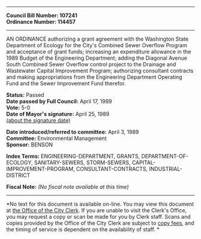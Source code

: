 * * * * *  
  
**Council Bill Number: [](#h0)[](#h2)107241**   
**Ordinance Number: 114457**  
  
* * * * *  
  
AN ORDINANCE authorizing a grant agreement with the Washington State Department of Ecology for the City's Combined Sewer Overflow Program and acceptance of grant funds; increasing an expenditure allowance in the 1989 Budget of the Engineering Department; adding the Diagonal Avenue South Combined Sewer Overflow control project to the Drainage and Wastewater Capital Improvement Program; authorizing consultant contracts and making appropriations from the Engineering Department Operating Fund and the Sewer Improvement Fund therefor.  
  
**Status:** Passed   
**Date passed by Full Council:** April 17, 1989   
**Vote:** 5-0   
**Date of Mayor's signature:** April 25, 1989   
[(about the signature date)](/~public/approvaldate.htm)   
  
  
**Date introduced/referred to committee:** April 3, 1989   
**Committee:** Environmental Management   
**Sponsor:** BENSON   
  
**Index Terms:** ENGINEERING-DEPARTMENT, GRANTS, DEPARTMENT-OF-ECOLOGY, SANITARY-SEWERS, STORM-SEWERS, CAPITAL-IMPROVEMENT-PROGRAM, CONSULTANT-CONTRACTS, INDUSTRIAL-DISTRICT  
  
**Fiscal Note:** *(No fiscal note available at this time)*  
  
* * * * *  
  
*No text for this document is available on-line. You may view this document at [the Office of the City Clerk](http://www.seattle.gov/leg/clerk/contactUs.htm). If you are unable to visit the Clerk's Office, you may request a copy or scan be made for you by Clerk staff. Scans and copies provided by the Office of the City Clerk are subject to [copy fees](http://clerk.seattle.gov/~public/clerkfees.htm), and the timing of service is dependent on the availability of staff. *  
  
  

